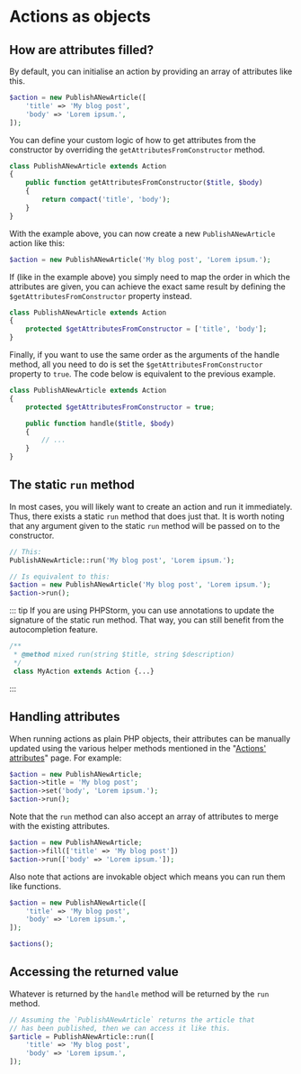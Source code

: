 # Actions as objects

## How are attributes filled?

By default, you can initialise an action by providing an array of attributes like this.

```php
$action = new PublishANewArticle([
    'title' => 'My blog post',
    'body' => 'Lorem ipsum.',
]);
```

You can define your custom logic of how to get attributes from the constructor by overriding the `getAttributesFromConstructor` method.

```php
class PublishANewArticle extends Action
{
    public function getAttributesFromConstructor($title, $body)
    {
        return compact('title', 'body');
    }
}
```

With the example above, you can now create a new `PublishANewArticle` action like this:

```php
$action = new PublishANewArticle('My blog post', 'Lorem ipsum.');
```

If (like in the example above) you simply need to map the order in which the attributes are given, you can achieve the exact same result by defining the `$getAttributesFromConstructor` property instead.

```php
class PublishANewArticle extends Action
{
    protected $getAttributesFromConstructor = ['title', 'body'];
}
```

Finally, if you want to use the same order as the arguments of the handle method, all you need to do is set the `$getAttributesFromConstructor` property to `true`. The code below is equivalent to the previous example.

```php
class PublishANewArticle extends Action
{
    protected $getAttributesFromConstructor = true;

    public function handle($title, $body)
    {
        // ...
    }
}
```

## The static `run` method

In most cases, you will likely want to create an action and run it immediately. Thus, there exists a static `run` method that does just that. It is worth noting that any argument given to the static `run` method will be passed on to the constructor.

```php
// This:
PublishANewArticle::run('My blog post', 'Lorem ipsum.');

// Is equivalent to this:
$action = new PublishANewArticle('My blog post', 'Lorem ipsum.');
$action->run();
```

::: tip
If you are using PHPStorm, you can use annotations to update the signature of the static run method. That way, you can still benefit from the autocompletion feature.

```php
/**
 * @method mixed run(string $title, string $description)
 */
 class MyAction extends Action {...}
```
:::

## Handling attributes

When running actions as plain PHP objects, their attributes can be manually updated using the various helper methods mentioned in the "[Actions' attributes](/actions-attributes.html)" page. For example:

```php
$action = new PublishANewArticle;
$action->title = 'My blog post';
$action->set('body', 'Lorem ipsum.');
$action->run();
```

Note that the `run` method can also accept an array of attributes to merge with the existing attributes.

```php
$action = new PublishANewArticle;
$action->fill(['title' => 'My blog post'])
$action->run(['body' => 'Lorem ipsum.']);
```

Also note that actions are invokable object which means you can run them like functions.

```php
$action = new PublishANewArticle([
    'title' => 'My blog post',
    'body' => 'Lorem ipsum.',
]);

$actions();
```

## Accessing the returned value

Whatever is returned by the `handle` method will be returned by the `run` method.

```php
// Assuming the `PublishANewArticle` returns the article that
// has been published, then we can access it like this.
$article = PublishANewArticle::run([
    'title' => 'My blog post',
    'body' => 'Lorem ipsum.',
]);
```
